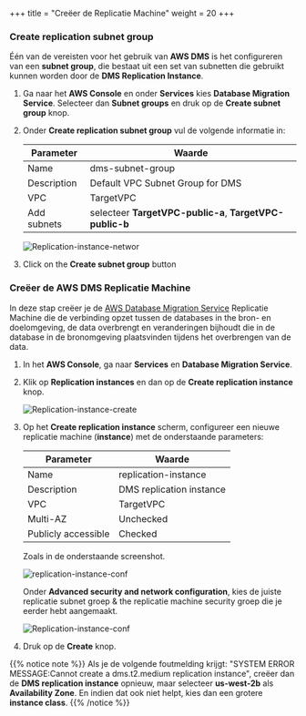 +++
title = "Creëer de Replicatie Machine"
weight = 20
+++

### Create replication subnet group

Één van de vereisten voor het gebruik van **AWS DMS** is het configureren van een **subnet group**, die bestaat uit een set van subnetten die gebruikt kunnen worden door de **DMS Replication Instance**. 

1. Ga naar het **AWS Console** en onder **Services** kies **Database Migration Service**. Selecteer dan **Subnet groups** en druk op de **Create subnet group** knop.

2. Onder **Create replication subnet group** vul de volgende informatie in:

    | Parameter           | Waarde                    |
    | ------------------- | ------------------------ |
    | Name                | dms-subnet-group     |
    | Description         | Default VPC Subnet Group for DMS |
    | VPC                 | TargetVPC   |
    | Add subnets         | selecteer **TargetVPC-public-a**, **TargetVPC-public-b** |

    ![Replication-instance-networ](/db-mig/subnet-group.png)

3. Click on the **Create subnet group** button

### Creëer de AWS DMS Replicatie Machine

In deze stap creëer je de <a href="https://aws.amazon.com/dms/" target="_blank">AWS Database Migration Service</a> Replicatie Machine die de verbinding opzet tussen de databases in the bron- en doelomgeving, de data overbrengt en veranderingen bijhoudt die in de database in de bronomgeving plaatsvinden tijdens het overbrengen van de data.

1. In het **AWS Console**, ga naar **Services** en **Database Migration Service**.  

2. Klik op **Replication instances** en dan op de **Create replication instance** knop.

    ![Replication-instance-create](/db-mig/Replication-instance-create.png)

3. Op het **Create replication instance** scherm, configureer een nieuwe replicatie machine (**instance**) met de onderstaande parameters:

    | Parameter           | Waarde                    |
    | ------------------- | ------------------------ |
    | Name                | replication-instance     |
    | Description         | DMS replication instance |
    | VPC                 | TargetVPC            |
    | Multi-AZ            | Unchecked                |
    | Publicly accessible | Checked                  |

    Zoals in de onderstaande screenshot.


    ![replication-instance-conf](/db-mig/replication-instance-conf.png)


    Onder **Advanced security and network configuration**, kies de juiste replicatie subnet groep & the replicatie machine security groep die je eerder hebt aangemaakt.

    ![Replication-instance-conf](/db-mig/advanced-security.png)

4. Druk op de **Create** knop.

{{% notice note %}}
Als je de volgende foutmelding krijgt: "SYSTEM ERROR MESSAGE:Cannot create a dms.t2.medium replication instance", creëer dan de **DMS replication instance** opnieuw, maar selecteer **us-west-2b** als **Availability Zone**. En indien dat ook niet helpt, kies dan een grotere **instance class**.
{{% /notice %}}  